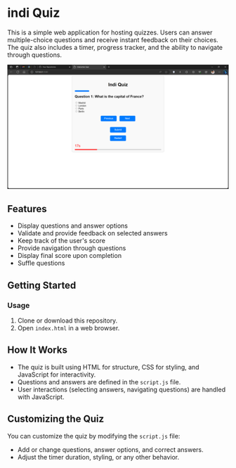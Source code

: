 # indi Quiz

This is a simple web application for hosting quizzes. Users can answer multiple-choice questions and receive instant feedback on their choices. The quiz also includes a timer, progress tracker, and the ability to navigate through questions.

![Quiz Demo](demo.png)

## Features

- Display questions and answer options
- Validate and provide feedback on selected answers
- Keep track of the user's score
- Provide navigation through questions
- Display final score upon completion
- Suffle questions

## Getting Started

### Usage

1. Clone or download this repository.
2. Open `index.html` in a web browser.

## How It Works

- The quiz is built using HTML for structure, CSS for styling, and JavaScript for interactivity.
- Questions and answers are defined in the `script.js` file.
- User interactions (selecting answers, navigating questions) are handled with JavaScript.

## Customizing the Quiz

You can customize the quiz by modifying the `script.js` file:

- Add or change questions, answer options, and correct answers.
- Adjust the timer duration, styling, or any other behavior.
